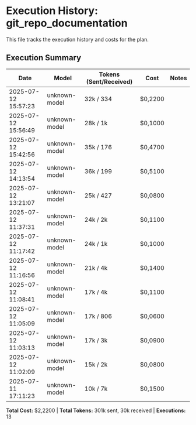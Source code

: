# Execution History: git_repo_documentation

This file tracks the execution history and costs for the plan.

<!-- EXECUTION_HISTORY_START -->
<!-- timestamp,model,tokensSent,tokensReceived,messageCost,sessionCost,summary -->
<!-- EXEC_DATA: 2025-07-12T15:57:23.125947500,unknown-model,32000,334,0.1,0.22, -->
<!-- EXEC_DATA: 2025-07-12T15:56:49.150090400,unknown-model,28000,1200,0.1,0.1, -->
<!-- EXEC_DATA: 2025-07-12T15:42:56.246553100,unknown-model,35000,176,0.11,0.47, -->
<!-- EXEC_DATA: 2025-07-12T14:13:54.493140700,unknown-model,36000,199,0.11,0.51, -->
<!-- EXEC_DATA: 2025-07-12T13:21:07.372141800,unknown-model,25000,427,0.08,0.08, -->
<!-- EXEC_DATA: 2025-07-12T11:37:31.681218100,unknown-model,24000,2800,0.11,0.11, -->
<!-- EXEC_DATA: 2025-07-12T11:17:42.147532200,unknown-model,24000,1800,0.1,0.1, -->
<!-- EXEC_DATA: 2025-07-12T11:16:56.547855100,unknown-model,21000,4900,0.14,0.14, -->
<!-- EXEC_DATA: 2025-07-12T11:08:41.926924800,unknown-model,17000,4200,0.11,0.11, -->
<!-- EXEC_DATA: 2025-07-12T11:05:09.808601300,unknown-model,17000,806,0.06,0.06, -->
<!-- EXEC_DATA: 2025-07-12T11:03:13.905070800,unknown-model,17000,3000,0.09,0.09, -->
<!-- EXEC_DATA: 2025-07-12T11:02:09.242252200,unknown-model,15000,2500,0.08,0.08, -->
<!-- EXEC_DATA: 2025-07-11T17:11:23.625705700,unknown-model,10000,7900,0.15,0.15, -->
<!-- EXECUTION_HISTORY_END -->

## Execution Summary

| Date | Model | Tokens (Sent/Received) | Cost | Notes |
| ---- | ----- | --------------------- | ---- | ----- |
| 2025-07-12 15:57:23 | unknown-model | 32k / 334 | $0,2200 |  |
| 2025-07-12 15:56:49 | unknown-model | 28k / 1k | $0,1000 |  |
| 2025-07-12 15:42:56 | unknown-model | 35k / 176 | $0,4700 |  |
| 2025-07-12 14:13:54 | unknown-model | 36k / 199 | $0,5100 |  |
| 2025-07-12 13:21:07 | unknown-model | 25k / 427 | $0,0800 |  |
| 2025-07-12 11:37:31 | unknown-model | 24k / 2k | $0,1100 |  |
| 2025-07-12 11:17:42 | unknown-model | 24k / 1k | $0,1000 |  |
| 2025-07-12 11:16:56 | unknown-model | 21k / 4k | $0,1400 |  |
| 2025-07-12 11:08:41 | unknown-model | 17k / 4k | $0,1100 |  |
| 2025-07-12 11:05:09 | unknown-model | 17k / 806 | $0,0600 |  |
| 2025-07-12 11:03:13 | unknown-model | 17k / 3k | $0,0900 |  |
| 2025-07-12 11:02:09 | unknown-model | 15k / 2k | $0,0800 |  |
| 2025-07-11 17:11:23 | unknown-model | 10k / 7k | $0,1500 |  |

**Total Cost:** $2,2200 | **Total Tokens:** 301k sent, 30k received | **Executions:** 13
